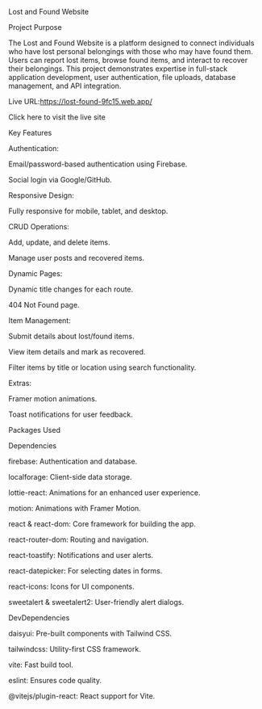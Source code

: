 Lost and Found Website

Project Purpose

The Lost and Found Website is a platform designed to connect individuals who have lost personal belongings with those who may have found them. Users can report lost items, browse found items, and interact to recover their belongings. This project demonstrates expertise in full-stack application development, user authentication, file uploads, database management, and API integration.

Live URL:https://lost-found-9fc15.web.app/

Click here to visit the live site

Key Features

Authentication:

Email/password-based authentication using Firebase.

Social login via Google/GitHub.

Responsive Design:

Fully responsive for mobile, tablet, and desktop.

CRUD Operations:

Add, update, and delete items.

Manage user posts and recovered items.

Dynamic Pages:

Dynamic title changes for each route.

404 Not Found page.

Item Management:

Submit details about lost/found items.

View item details and mark as recovered.

Filter items by title or location using search functionality.

Extras:

Framer motion animations.

Toast notifications for user feedback.

Packages Used

Dependencies

firebase: Authentication and database.

localforage: Client-side data storage.

lottie-react: Animations for an enhanced user experience.

motion: Animations with Framer Motion.

react & react-dom: Core framework for building the app.

react-router-dom: Routing and navigation.

react-toastify: Notifications and user alerts.

react-datepicker: For selecting dates in forms.

react-icons: Icons for UI components.

sweetalert & sweetalert2: User-friendly alert dialogs.

DevDependencies

daisyui: Pre-built components with Tailwind CSS.

tailwindcss: Utility-first CSS framework.

vite: Fast build tool.

eslint: Ensures code quality.

@vitejs/plugin-react: React support for Vite.
